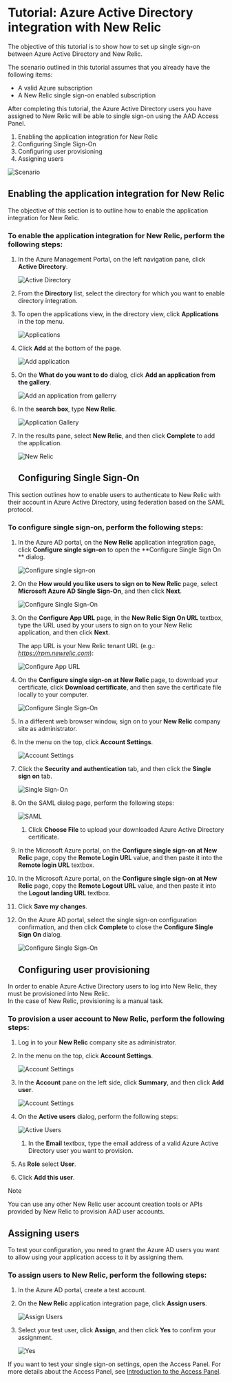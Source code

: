<properties 
    pageTitle="Tutorial: Azure Active Directory integration with New Relic | Microsoft Azure" 
    description="Learn how to use New Relic with Azure Active Directory to enable single sign-on, automated provisioning, and more!" 
    services="active-directory" 
    authors="jeevansd"  
    documentationCenter="na" 
    manager="stevenpo"/>

<tags 
    ms.service="active-directory" 
    ms.devlang="na" 
    ms.topic="article" 
    ms.tgt_pltfrm="na" 
    ms.workload="identity" 
    ms.date="01/14/2016" 
    ms.author="jeedes" />

# Tutorial: Azure Active Directory integration with New Relic
The objective of this tutorial is to show how to set up single sign-on between Azure Active Directory and New Relic.

The scenario outlined in this tutorial assumes that you already have the following items:

* A valid Azure subscription
* A New Relic single sign-on enabled subscription

After completing this tutorial, the Azure Active Directory users you have assigned to New Relic will be able to single sign-on using the AAD Access Panel.

1. Enabling the application integration for New Relic
2. Configuring Single Sign-On
3. Configuring user provisioning
4. Assigning users

![Scenario](./media/active-directory-saas-new-relic-tutorial/IC797030.png "Scenario")

## Enabling the application integration for New Relic
The objective of this section is to outline how to enable the application integration for New Relic.

### To enable the application integration for New Relic, perform the following steps:
1. In the Azure Management Portal, on the left navigation pane, click **Active Directory**.

   ![Active Directory](./media/active-directory-saas-new-relic-tutorial/IC700993.png "Active Directory")

2. From the **Directory** list, select the directory for which you want to enable directory integration.

3. To open the applications view, in the directory view, click **Applications** in the top menu.

   ![Applications](./media/active-directory-saas-new-relic-tutorial/IC700994.png "Applications")

4. Click **Add** at the bottom of the page.

   ![Add application](./media/active-directory-saas-new-relic-tutorial/IC749321.png "Add application")

5. On the **What do you want to do** dialog, click **Add an application from the gallery**.

   ![Add an application from gallerry](./media/active-directory-saas-new-relic-tutorial/IC749322.png "Add an application from gallerry")

6. In the **search box**, type **New Relic**.

   ![Application Gallery](./media/active-directory-saas-new-relic-tutorial/IC797031.png "Application Gallery")

7. In the results pane, select **New Relic**, and then click **Complete** to add the application.

   ![New Relic](./media/active-directory-saas-new-relic-tutorial/IC797032.png "New Relic")

   ## Configuring Single Sign-On

This section outlines how to enable users to authenticate to New Relic with their account in Azure Active Directory, using federation based on the SAML protocol.

### To configure single sign-on, perform the following steps:
1. In the Azure AD portal, on the **New Relic** application integration page, click **Configure single sign-on** to open the **Configure Single Sign On ** dialog.

   ![Configure single sign-on](./media/active-directory-saas-new-relic-tutorial/IC769534.png "Configure single sign-on")

2. On the **How would you like users to sign on to New Relic** page, select **Microsoft Azure AD Single Sign-On**, and then click **Next**.

   ![Configure Single Sign-On](./media/active-directory-saas-new-relic-tutorial/IC797033.png "Configure Single Sign-On")

3. On the **Configure App URL** page, in the **New Relic Sign On URL** textbox, type the URL used by your users to sign on to your New Relic application, and then click **Next**. 

   The app URL is your New Relic tenant URL (e.g.: *https://rpm.newrelic.com*):

   ![Configure App URL](./media/active-directory-saas-new-relic-tutorial/IC797034.png "Configure App URL")

4. On the **Configure single sign-on at New Relic** page, to download your certificate, click **Download certificate**, and then save the certificate file locally to your computer.

   ![Configure Single Sign-On](./media/active-directory-saas-new-relic-tutorial/IC797035.png "Configure Single Sign-On")

5. In a different web browser window, sign on to your **New Relic** company site as administrator.

6. In the menu on the top, click **Account Settings**.

   ![Account Settings](./media/active-directory-saas-new-relic-tutorial/IC797036.png "Account Settings")

7. Click the **Security and authentication** tab, and then click the **Single sign on** tab.

   ![Single Sign-On](./media/active-directory-saas-new-relic-tutorial/IC797037.png "Single Sign-On")

8. On the SAML dialog page, perform the following steps:

   ![SAML](./media/active-directory-saas-new-relic-tutorial/IC797038.png "SAML")

   1. Click **Choose File** to upload your downloaded Azure Active Directory certificate.
2. In the Microsoft Azure portal, on the **Configure single sign-on at New Relic** page, copy the **Remote Login URL** value, and then paste it into the **Remote login URL** textbox.
3. In the Microsoft Azure portal, on the **Configure single sign-on at New Relic** page, copy the **Remote Logout URL** value, and then paste it into the **Logout landing URL** textbox.
4. Click **Save my changes**.

9. On the Azure AD portal, select the single sign-on configuration confirmation, and then click **Complete** to close the **Configure Single Sign On** dialog.

   ![Configure Single Sign-On](./media/active-directory-saas-new-relic-tutorial/IC797039.png "Configure Single Sign-On")

   ## Configuring user provisioning

In order to enable Azure Active Directory users to log into New Relic, they must be provisioned into New Relic.  
In the case of New Relic, provisioning is a manual task.

### To provision a user account to New Relic, perform the following steps:
1. Log in to your **New Relic** company site as administrator.

2. In the menu on the top, click **Account Settings**.

   ![Account Settings](./media/active-directory-saas-new-relic-tutorial/IC797040.png "Account Settings")

3. In the **Account** pane on the left side, click **Summary**, and then click **Add user**.

   ![Account Settings](./media/active-directory-saas-new-relic-tutorial/IC797041.png "Account Settings")

4. On the **Active users** dialog, perform the following steps:

   ![Active Users](./media/active-directory-saas-new-relic-tutorial/IC797042.png "Active Users")

   1. In the **Email** textbox, type the email address of a valid Azure Active Directory user you want to provision.
2. As **Role** select **User**.
3. Click **Add this user**.


> [!NOTE]
> You can use any other New Relic user account creation tools or APIs provided by New Relic to provision AAD user accounts.
> 
> 
## Assigning users
To test your configuration, you need to grant the Azure AD users you want to allow using your application access to it by assigning them.

### To assign users to New Relic, perform the following steps:
1. In the Azure AD portal, create a test account.

2. On the **New Relic** application integration page, click **Assign users**.

   ![Assign Users](./media/active-directory-saas-new-relic-tutorial/IC797043.png "Assign Users")

3. Select your test user, click **Assign**, and then click **Yes** to confirm your assignment.

   ![Yes](./media/active-directory-saas-new-relic-tutorial/IC767830.png "Yes")


If you want to test your single sign-on settings, open the Access Panel. For more details about the Access Panel, see [Introduction to the Access Panel](active-directory-saas-access-panel-introduction.md).

